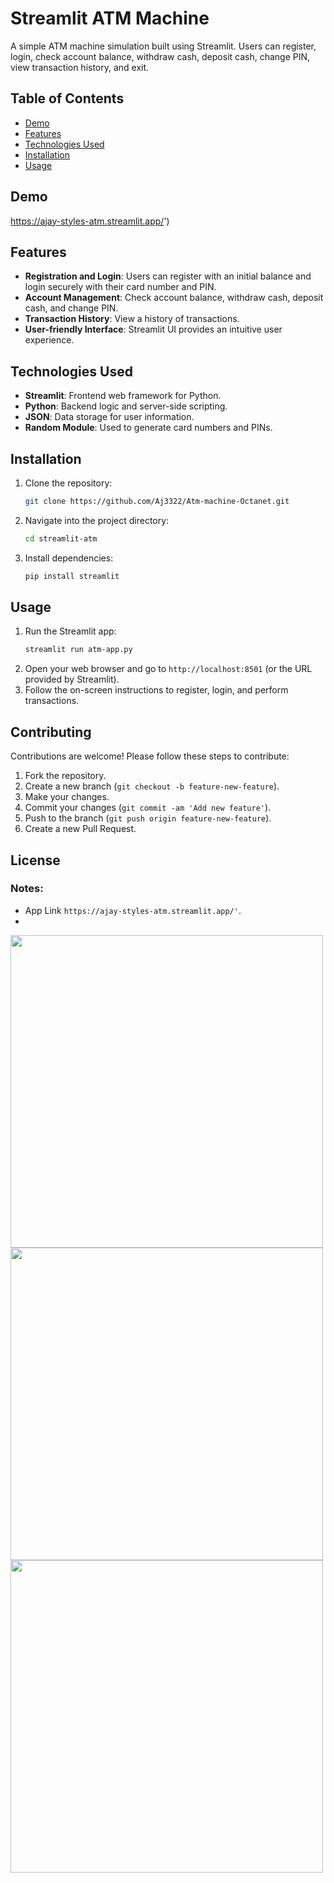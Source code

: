 # Streamlit ATM Machine

A simple ATM machine simulation built using Streamlit. Users can register, login, check account balance, withdraw cash, deposit cash, change PIN, view transaction history, and exit.

## Table of Contents
- [Demo](#demo)
- [Features](#features)
- [Technologies Used](#technologies-used)
- [Installation](#installation)
- [Usage](#usage)

## Demo
https://ajay-styles-atm.streamlit.app/')

## Features
- **Registration and Login**: Users can register with an initial balance and login securely with their card number and PIN.
- **Account Management**: Check account balance, withdraw cash, deposit cash, and change PIN.
- **Transaction History**: View a history of transactions.
- **User-friendly Interface**: Streamlit UI provides an intuitive user experience.

## Technologies Used
- **Streamlit**: Frontend web framework for Python.
- **Python**: Backend logic and server-side scripting.
- **JSON**: Data storage for user information.
- **Random Module**: Used to generate card numbers and PINs.

## Installation
1. Clone the repository:
   ```bash
   git clone https://github.com/Aj3322/Atm-machine-Octanet.git
   ```
2. Navigate into the project directory:
   ```bash
   cd streamlit-atm
   ```
3. Install dependencies:
   ```bash
   pip install streamlit
   ```

## Usage
1. Run the Streamlit app:
   ```bash
   streamlit run atm-app.py
   ```
2. Open your web browser and go to `http://localhost:8501` (or the URL provided by Streamlit).
3. Follow the on-screen instructions to register, login, and perform transactions.


## Contributing
Contributions are welcome! Please follow these steps to contribute:
1. Fork the repository.
2. Create a new branch (`git checkout -b feature-new-feature`).
3. Make your changes.
4. Commit your changes (`git commit -am 'Add new feature'`).
5. Push to the branch (`git push origin feature-new-feature`).
6. Create a new Pull Request.

## License

### Notes:
- App Link `https://ajay-styles-atm.streamlit.app/'`.
- 
<img src="https://github.com/user-attachments/assets/0f0e82ec-7fdc-4f08-9cbd-f469785343dc" heigth="300" width="500"/>
<img src="https://github.com/user-attachments/assets/ab87440e-4292-4444-b20f-a3b422270203" heigth="300" width="500"/>
<img src="https://github.com/user-attachments/assets/5c93fff2-c3b8-4afd-a7d8-bd7d5c60cd33" heigth="300" width="500"/>

